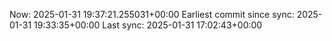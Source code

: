 Now: 2025-01-31 19:37:21.255031+00:00 Earliest commit since sync: 2025-01-31 19:33:35+00:00 Last sync: 2025-01-31 17:02:43+00:00

